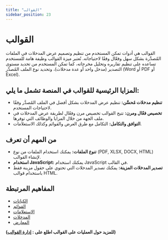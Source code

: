 ```yaml
---
title: "القوالب"
sidebar_position: 23
---
```


# القوالب 

القوالب هي أدوات تمكن المستخدم من تنظيم وتصميم عرض المدخلات في الملفات المُصدَّرة بشكل سهل وفعّال وفقًا لاحتياجاته. تُعتبر ميزة القوالب وظيفة هامة للمستخدم تساعده على تنظيم تقاريره وتحليل مخرجاته، كما تمكن المستخدم من تحديد مستوى التصدير (مدخل واحد أو عدة مدخلات)، وتحديد نوع الملف المُصدَّر (Word أو PDF أو Excel).



## المزايا الرئيسية للقوالب في المنصة تشمل ما يلي:

- **تنظيم مدخلات مُحسَّن:** تنظيم عرض المدخلات بشكل أفضل في الملف المُصدَّر وفقًا لاحتياجات المستخدم.
- **تخصيص فعّال ومرن:** تتيح القوالب تخصيص مرن وفعّال لطريقة عرض المدخلات في ملف الجهة من خلال المزايا والوظائف التي توفرها.
- **التوافق والتكامل:** التكامل مع طرق العرض والقوائم وكذلك الاستعلامات.

## من المهم أن تعرف 

- **تنوع الملفات:** يمكنك استخدام الملفات من نوع (PDF, XLSX, DOCX, HTML) لإنشاء القوالب.
- **استخدام JavaScript:** يمكنك استخدام JavaScript في القالب.
- **تصدير المدخلات المزينة:** يمكنك تصدير المدخلات التي تحتوي على حقول مزينة فقط باستخدام قوالب HTML.

 
## المفاهيم المرتبطة 
 - [الكيانات](./entities.md)
 - [القوائم](./lists.md)
 - [الاستعلامات](./queries.md)
 - [المدخلات](./entries.md)
 - [المعارض](./views.md)
 

**(للمزيد حول العمليات على القوالب اطلع على : [إدارة القوالب](../../data-management/template.md))**